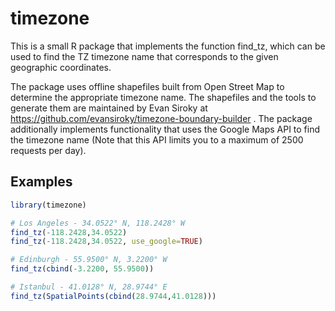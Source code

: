 # timezone

This is a small R package that implements the function find_tz, which can be used to find the TZ timezone name that corresponds to the given geographic coordinates.

The package uses offline shapefiles built from Open Street Map to determine the appropriate timezone name. The shapefiles and the tools to generate them are maintained by Evan Siroky at https://github.com/evansiroky/timezone-boundary-builder . The package additionally implements functionality that uses the Google Maps API to find the timezone name (Note that this API limits you to a maximum of 2500 requests per day).

## Examples

```r
library(timezone)

# Los Angeles - 34.0522° N, 118.2428° W
find_tz(-118.2428,34.0522)
find_tz(-118.2428,34.0522, use_google=TRUE)

# Edinburgh - 55.9500° N, 3.2200° W
find_tz(cbind(-3.2200, 55.9500))

# Istanbul - 41.0128° N, 28.9744° E
find_tz(SpatialPoints(cbind(28.9744,41.0128)))
```
